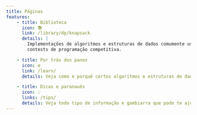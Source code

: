 ```yaml
---
title: Páginas
features: 
    - title: Biblioteca
      icon: 📚
      link: /library/dp/knapsack
      details: |
        Implementações de algoritmos e estruturas de dados comumente usados em
        contests de programação competitiva.

    - title: Por trás dos panos
      icon: ⚙️
      link: /learn/
      details: Veja como e porquê certos algoritmos e estruturas de dados funcionam.

    - title: Dicas e paranauês
      icon: 💡
      links: /tips/
      details: Veja todo tipo de informação e gambiarra que pode te ajudar em um contest.
---
```


<script setup>
import { VPHomeFeatures } from "vitepress/theme"
</script>

<VPHomeFeatures />
